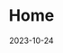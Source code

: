 ---
title: 'Home'
date: 2023-10-24
type: landing
sections:
  - block: resume-biography
    content:
      username: admin
    design:
      spacing:
        padding: [0, 0, 0, 0]
      biography:
        style: 'text-align: justify; font-size: 0.8em;'
  - block: collection
    content:
      title: ''
      count: 1
      filters:
        folders:
          - Blog
    design:
      spacing:
        padding: ['1rem', 0, '0rem', 0]

  - block: accomplishments
    content:
      title: 'Achievements'
      summary: The work that I have done has received appreciation
      filters:
        folders:
          - achievements
    design:
      spacing:
        padding: [0, 0, 0, 0]
      view: card

  - block: accomplishments
    content:
      title: Academic
      subtitle: ''
      summary: Latest scientific articles published
      filters:
        folders:
          - academic
      count: 2
    design:
      spacing:
        padding: [3rem, 0, 0, 0]

  - block: accomplishments
    content:
      title: 'آخر المنشورات'
      filters:
        folders:
          - blog
    design:
      spacing:
        padding: [3rem, 0, 0, 0]
      view: card

  - block: collection
    content:
      title: projects
      summary: some of my project is listed here.
      filters:
        folders:
          - projects
    design:
      spacing:
        padding: ['3rem', 0, '3rem', 0]
---